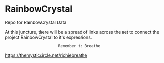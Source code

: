 # RainbowCrystal
Repo for RainbowCrystal Data

At this juncture, there will be a spread of links across the net to connect the project RainbowCrystal to it's expressions.


                            Remember to Breathe



https://themysticcircle.net/richiebreathe

